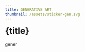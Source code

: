 ```yaml
---
title: GENERATIVE ART
thumbnail: /assets/sticker-gen.svg
---
```


# {title}

gener


<style>
    h1 {
		margin-top: 0%;
	}
</style>
